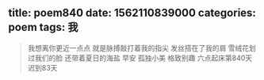 title: poem840
date: 1562110839000
categories: poem
tags: 我
---
> 我想离你更近一点点
就是脉搏敲打着我的指尖
发丝搭在了我的肩
雪绒花划过我们的脸
还带着夏日的海盐
早安
孤独小美
格致别趣
六点起床第840天 迟到83天